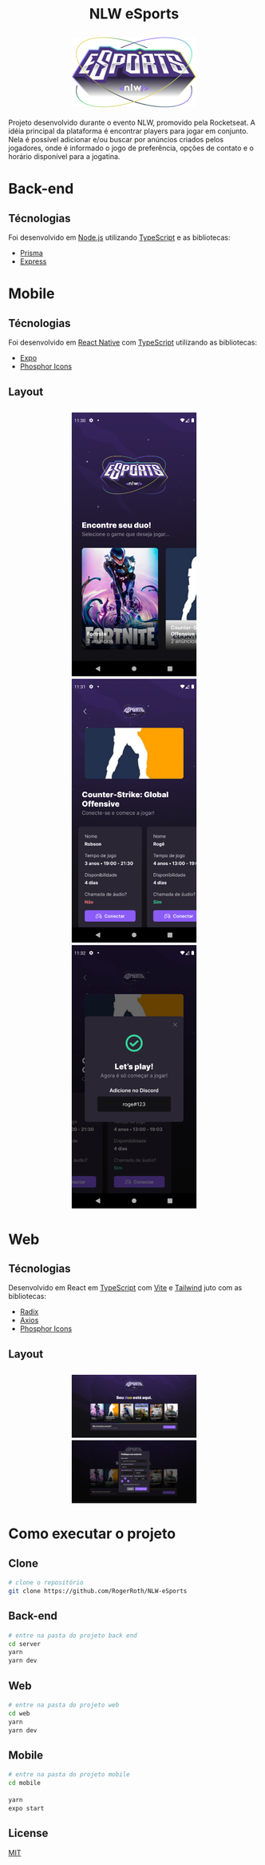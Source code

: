 <h1 align="center">
NLW eSports
</h1>

<h2 align="center">
    <img alt="eSports" title="#eSports" src="/mobile/src/assets/logo-nlw-esports@2x.png" width="250px" />
</h2>

Projeto desenvolvido durante o evento NLW, promovido pela Rocketseat. A idéia principal da plataforma é encontrar players para jogar em conjunto. Nela é possível adicionar e/ou buscar por anúncios criados pelos jogadores, onde é informado o jogo de preferência, opções de contato e o horário disponível para a jogatina.



# Back-end

## Técnologias

Foi desenvolvido em [Node.js](https://nodejs.org/en/) utilizando [TypeScript](https://www.typescriptlang.org/) e as bibliotecas:
- [Prisma](https://www.prisma.io/)
- [Express](https://expressjs.com/pt-br/)

# Mobile

## Técnologias

Foi desenvolvido em [React Native](https://reactnative.dev/) com [TypeScript](https://www.typescriptlang.org/) utilizando as bibliotecas:
- [Expo](https://expo.dev/)
- [Phosphor Icons](https://phosphoricons.com/)

## Layout
<h2 align="center">
    <img alt="tela_mobile_0" title="#mobile_0" src="/images/mobile_0.png" width="250px" />
    <img alt="tela_mobile_1" title="#mobile_1" src="/images/mobile_1.png" width="250px" />
    <img alt="tela_mobile_2" title="#mobile_2" src="/images/mobile_2.png" width="250px" />
</h2>

# Web

## Técnologias

Desenvolvido em React em [TypeScript](https://www.typescriptlang.org/) com [Vite](https://vitejs.dev/) e [Tailwind](https://tailwindcss.com/) juto com as bibliotecas:
- [Radix](https://www.radix-ui.com/)
- [Axios](https://axios-http.com/ptbr/docs/intro)
- [Phosphor Icons](https://phosphoricons.com/)

## Layout
<h2 align="center">
    <img alt="tela_web_0" title="#web_0" src="/images/web_0.png" width="250px" />
    <img alt="tela_web_1" title="#web_1" src="/images/web_1.png" width="250px" />
</h2>


# Como executar o projeto

## Clone

```bash
# clone o repositório
git clone https://github.com/RogerRoth/NLW-eSports
```

## Back-end

```bash
# entre na pasta do projeto back end
cd server
yarn
yarn dev
```

## Web

```bash
# entre na pasta do projeto web
cd web
yarn
yarn dev
```

## Mobile

```bash
# entre na pasta do projeto mobile
cd mobile

yarn
expo start
```

## License

[MIT](LICENSE.md)
